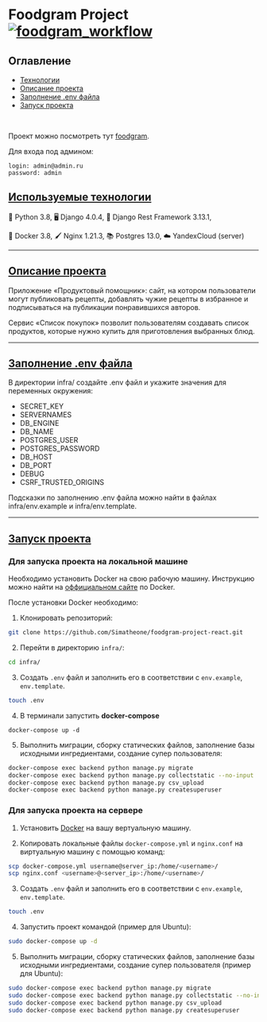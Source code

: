 # Foodgram Project [![foodgram_workflow](https://github.com/Simatheone/foodgram-project-react/actions/workflows/foodgram_workflow.yml/badge.svg)](https://github.com/Simatheone/foodgram-project-react/actions/workflows/yamdb_workflow.yml)

## Оглавление
- [Технологии](#tech)
- [Описание проекта](#about-project)
- [Заполнение .env файла](#fill-env)
- [Запуск проекта](#run-project)
<br>

Проект можно посмотреть тут [foodgram](http://foodfoodgram.sytes.net/).

Для входа под админом: 
```
login: admin@admin.ru
password: admin
```

## [Используемые технологии](#tech)

:snake: Python 3.8, :desktop_computer: Django 4.0.4, :arrows_counterclockwise: Django Rest Framework 3.13.1, 

:ship: Docker 3.8, :paintbrush: Nginx 1.21.3, :books: Postgres 13.0, :cloud: YandexCloud (server) 
<hr>

## [Описание проекта](#about-project)
Приложение «Продуктовый помощник»: сайт, на котором пользователи могут публиковать рецепты, добавлять чужие рецепты в избранное и подписываться на публикации понравившихся авторов.

Сервис «Список покупок» позволит пользователям создавать список продуктов, которые нужно купить для приготовления выбранных блюд.
<hr>

## [Заполнение .env файла](#fill-env)
В директории infra/ создайте .env файл и укажите значения для переменных окружения:

- SECRET_KEY
- SERVERNAMES
- DB_ENGINE
- DB_NAME
- POSTGRES_USER
- POSTGRES_PASSWORD
- DB_HOST
- DB_PORT
- DEBUG
- CSRF_TRUSTED_ORIGINS

Подсказки по заполнению .env файла можно найти в файлах infra/env.example и infra/env.template.
<hr>

## [Запуск проекта](#run-project)
### Для запуска проекта на локальной машине
Необходимо установить Docker на свою рабочую машину. Инструкцию можно найти на [оффициальном сайте](https://docs.docker.com/get-docker/) по Docker.

После установки Docker необходимо:

1. Клонировать репозиторий:
```bash
git clone https://github.com/Simatheone/foodgram-project-react.git
```

2. Перейти в директорию `infra/`:
```bash
cd infra/
```

3. Создать `.env` файл и заполнить его в соответствии с `env.example`, `env.template`.

```bash
touch .env
```

4. В терминали запустить **docker-compose**
```
docker-compose up -d
```

5. Выполнить миграции, сборку статических файлов, заполнение базы исходными ингредиентами, создание супер пользователя:
```bash
docker-compose exec backend python manage.py migrate
docker-compose exec backend python manage.py collectstatic --no-input
docker-compose exec backend python manage.py csv_upload
docker-compose exec backend python manage.py createsuperuser
```

### Для запуска проекта на сервере
1. Установить [Docker](https://docs.docker.com/engine/install/) на вашу вертуальную машину.

2. Копировать локальные файлы `docker-compose.yml` и `nginx.conf` на виртуальную машину с помощью команд:

```bash
scp docker-compose.yml username@server_ip:/home/<username>/
scp nginx.conf <username>@<server_ip>:/home/<username>/
```
3. Создать `.env` файл и заполнить его в соответствии с `env.example`, `env.template`.

```bash
touch .env
```
4. Запустить проект командой (пример для Ubuntu):

```bash
sudo docker-compose up -d
```
5. Выполнить миграции, сборку статических файлов, заполнение базы исходными ингредиентами, создание супер пользователя (пример для Ubuntu):
```bash
sudo docker-compose exec backend python manage.py migrate
sudo docker-compose exec backend python manage.py collectstatic --no-input
sudo docker-compose exec backend python manage.py csv_upload
sudo docker-compose exec backend python manage.py createsuperuser
```
